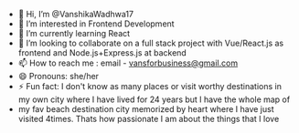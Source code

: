 - 👋 Hi, I’m @VanshikaWadhwa17
- 👀 I’m interested in Frontend Development
- 🌱 I’m currently learning React
- 💞️ I’m looking to collaborate on a full stack project with Vue/React.js as frontend and Node.js+Express.js at backend
- 📫 How to reach me : email - vansforbusiness@gmail.com
- 😄 Pronouns: she/her
- ⚡ Fun fact: I don't know as many places or visit worthy destinations in my own city where I have lived for 24 years but I have the whole map of
- my fav beach destination city memorized by heart where I have just visited 4times. Thats how passionate I am about the things that I love

<!---
VanshikaWadhwa17/VanshikaWadhwa17 is a ✨ special ✨ repository because its `README.md` (this file) appears on your GitHub profile.
You can click the Preview link to take a look at your changes.
--->
